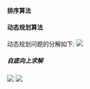 #### 排序算法

#### 动态规划算法
动态规划问题的分解如下:
![](https://user-gold-cdn.xitu.io/2018/8/31/1658f0460ae51bf7?imageslim)

##### 自底向上求解
![](https://user-gold-cdn.xitu.io/2018/8/31/1658f046171a37c5?imagelim)
![](https://user-gold-cdn.xitu.io/2018/8/31/1658f0461bdb8d60?imageslim)